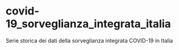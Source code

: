 # covid-19_sorveglianza_integrata_italia
Serie storica dei dati della sorveglianza integrata COVID-19 in Italia
